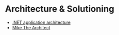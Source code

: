 
# Architecture & Solutioning

* [.NET application architecture](https://www.microsoft.com/net/learn/architecture)
* [Mike The Architect](https://mikethearchitectblog.wordpress.com/)
